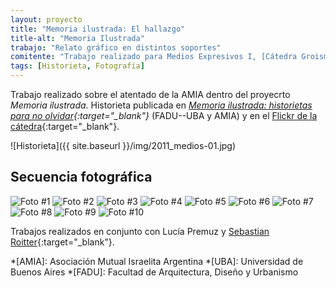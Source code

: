 ```yaml
---
layout: proyecto
title: "Memoria ilustrada: El hallazgo"
title-alt: "Memoria Ilustrada"
trabajo: "Relato gráfico en distintos soportes"
comitente: "Trabajo realizado para Medios Expresivos I, [Cátedra Groisman](https://catedragroisman.wordpress.com/), FADU--UBA."
tags: [Historieta, Fotografía]
---
```


Trabajo realizado sobre el atentado de la AMIA dentro del proyecrto *Memoria ilustrada*. Historieta publicada en *[Memoria ilustrada: historietas para no olvidar](http://issuu.com/ek-cultura/docs/memoria-ilustrada-hoja_por_hoja-baja/23){:target="_blank"}* (FADU--UBA y AMIA) y en el [Flickr de la cátedra](https://www.flickr.com/photos/catedragroisman/5723330979/){:target="_blank"}.

![Historieta]({{ site.baseurl }}/img/2011_medios-01.jpg)

## Secuencia fotográfica
<div class="fotorama">
	<img src="{{ site.baseurl }}/img/2011_medios-02.jpg" alt="Foto #1" />
	<img src="{{ site.baseurl }}/img/2011_medios-03.jpg" alt="Foto #2" />
	<img src="{{ site.baseurl }}/img/2011_medios-04.jpg" alt="Foto #3" />
	<img src="{{ site.baseurl }}/img/2011_medios-05.jpg" alt="Foto #4" />
	<img src="{{ site.baseurl }}/img/2011_medios-06.jpg" alt="Foto #5" />
	<img src="{{ site.baseurl }}/img/2011_medios-07.jpg" alt="Foto #6" />
	<img src="{{ site.baseurl }}/img/2011_medios-08.jpg" alt="Foto #7" />
	<img src="{{ site.baseurl }}/img/2011_medios-09.jpg" alt="Foto #8" />
	<img src="{{ site.baseurl }}/img/2011_medios-10.jpg" alt="Foto #9" />
	<img src="{{ site.baseurl }}/img/2011_medios-11.jpg" alt="Foto #10" />
</div>

Trabajos realizados en conjunto con Lucía Premuz y [Sebastian Roitter](https://www.behance.net/roitter){:target="_blank"}.

*[AMIA]: Asociación Mutual Israelita Argentina
*[UBA]: Universidad de Buenos Aires
*[FADU]: Facultad de Arquitectura, Diseño y Urbanismo
